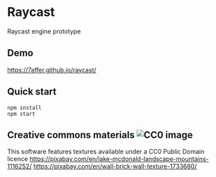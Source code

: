 # Raycast
Raycast engine prototype

## Demo
https://7affer.github.io/raycast/

## Quick start

```
npm install
npm start
```

## Creative commons materials ![CC0 image](https://licensebuttons.net/l/zero/1.0/88x31.png "CC0")

This software features textures available under a CC0 Public Domain licence
https://pixabay.com/en/lake-mcdonald-landscape-mountains-1116252/
https://pixabay.com/en/wall-brick-wall-texture-1733680/
